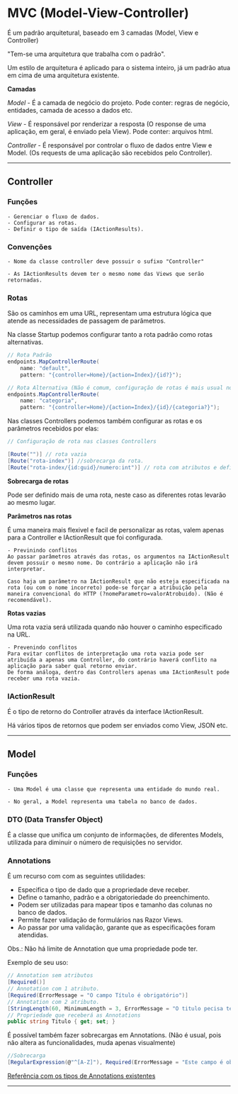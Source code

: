 
# MVC (Model-View-Controller) 

É um padrão arquitetural, baseado em 3 camadas (Model, View e Controller)

"Tem-se uma arquitetura que trabalha com o padrão".

Um estilo de arquitetura é aplicado para o sistema inteiro, já um padrão atua em cima de uma arquitetura existente.

**Camadas**

*Model* - É a camada de negócio do projeto. Pode conter: regras de negócio, entidades, camada de acesso a dados etc.

*View* - É responsável por renderizar a resposta (O response de uma aplicação, em geral, é enviado pela View). Pode conter: arquivos html.

*Controller* - É responsável por controlar o fluxo de dados entre View e Model. (Os requests de uma aplicação são recebidos pelo Controller).

***

## Controller

### Funções
	- Gerenciar o fluxo de dados.
	- Configurar as rotas.
	- Definir o tipo de saída (IActionResults).

### Convenções
	- Nome da classe controller deve possuir o sufixo "Controller"

	- As IActionResults devem ter o mesmo nome das Views que serão retornadas.

### Rotas

São os caminhos em uma URL, representam uma estrutura lógica que atende as necessidades de passagem de parâmetros.

Na classe Startup podemos configurar tanto a rota padrão como rotas alternativas.

```C# 
// Rota Padrão
endpoints.MapControllerRoute(
    name: "default",
    pattern: "{controller=Home}/{action=Index}/{id?}");
```
```C# 
// Rota Alternativa (Não é comum, configuração de rotas é mais usual no Controller)
endpoints.MapControllerRoute(
    name: "categoria",
    pattern: "{controller=Home}/{action=Index}/{id}/{categoria?}");
```

Nas classes Controllers podemos também configurar as rotas e os parâmetros recebidos por elas:

```C# 
// Configuração de rota nas classes Controllers

[Route("")] // rota vazia
[Route("rota-index")] //sobrecarga da rota.
[Route("rota-index/{id:guid}/numero:int")] // rota com atributos e definição do tipo de dado.
```

**Sobrecarga de rotas**

Pode ser definido mais de uma rota, neste caso as diferentes rotas levarão ao mesmo lugar.

**Parâmetros nas rotas**

É uma maneira mais flexivel e facil de personalizar as rotas, valem apenas para a Controller e IActionResult que foi configurada. 

	- Previnindo conflitos
	Ao passar parâmetros através das rotas, os argumentos na IActionResult devem possuir o mesmo nome. Do contrário a aplicação não irá interpretar.

	Caso haja um parâmetro na IActionResult que não esteja especificada na rota (ou com o nome incorreto) pode-se forçar a atribuição pela maneira convencional do HTTP (?nomeParametro=valorAtrobuido). (Não é recomendável).

**Rotas vazias**

Uma rota vazia será utilizada quando não houver o caminho especificado na URL.

	- Prevenindo conflitos
	Para evitar conflitos de interpretação uma rota vazia pode ser atribuída a apenas uma Controller, do contrário haverá conflito na aplicação para saber qual retorno enviar.
	De forma análoga, dentro das Controllers apenas uma IActionResult pode receber uma rota vazia.

### IActionResult

É o tipo de retorno do Controller através da interface IActionResult.

Há vários tipos de retornos que podem ser enviados como View, JSON etc.

***

## Model

### Funções
    - Uma Model é uma classe que representa uma entidade do mundo real.

    - No geral, a Model representa uma tabela no banco de dados.

### DTO (Data Transfer Object)

É a classe que unifica um conjunto de informações, de diferentes Models, utilizada para diminuir o número de requisições no servidor.

### Annotations

É um recurso com com as seguintes utilidades:

- Especifica o tipo de dado que a propriedade deve receber.
- Define o tamanho, padrão e a obrigatoriedade do preenchimento.
- Podem ser utilizadas para mapear tipos e tamanho das colunas no banco de dados.
- Permite fazer validação de formulários nas Razor Views.
- Ao passar por uma validação, garante que as especificações foram atendidas.

Obs.: Não há limite de Annotation que uma propriedade pode ter.

Exemplo de seu uso:
```C#
// Annotation sem atributos
[Required()]
// Annotation com 1 atributo.
[Required(ErrorMessage = "O campo Título é obrigatório")]
// Annotation com 2 atributo.
[StringLength(60, MinimumLength = 3, ErrorMessage = "O titulo pecisa ter entre 3 e 60 caracteres.")]
// Propriedade que receberá as Annotations
public string Titulo { get; set; }
```
É possível também fazer sobrecargas em Annotations. (Não é usual, pois não altera as funcionalidades, muda apenas visualmente)
```C#
//Sobrecarga
[RegularExpression(@"^[A-Z]"), Required(ErrorMessage = "Este campo é obrigatório")]

```
[Referência com os tipos de Annotations existentes](https://docs.microsoft.com/en-us/dotnet/api/system.componentmodel.dataannotations?view=net-5.0)

***

